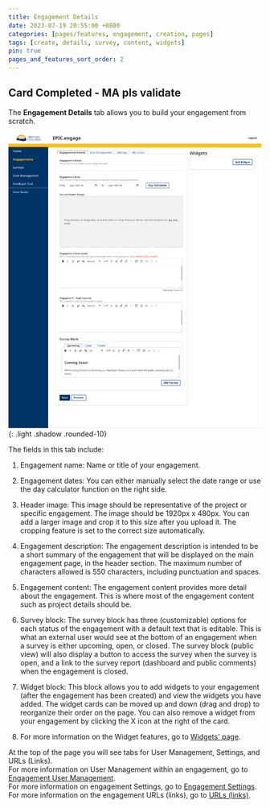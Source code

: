 ```yaml
---
title: Engagement Details
date: 2023-07-19 20:55:00 +0800
categories: [pages/features, engagement, creation, pages]
tags: [create, details, survey, content, widgets]
pin: true
pages_and_features_sort_order: 2
---
```


## Card Completed - MA pls validate

The **Engagement Details** tab allows you to build your engagement from scratch. 

![Engagement Details](/assets/UserGuideImages/Images/engagement-details/engagement-details-engagement-details-page.png){: .light .shadow .rounded-10}

The fields in this tab include:
1. Engagement name: Name or title of your engagement.
   
2. Engagement dates: You can either manually select the date range or use the day calculator function on the right side.
   
3. Header image: This image should be representative of the project or specific engagement. The image should be 1920px x 480px. You can add a larger image and crop it to this size after you upload it. The cropping feature is set to the correct size automatically. 
   
4. Engagement description: The engagement description is intended to be a short summary of the engagement that will be displayed on the main engagement page, in the header section. The maximum number of characters allowed is 550 characters, including punctuation and spaces.
   
5. Engagement content: The engagement content provides more detail about the engagement. This is where most of the engagement content such as project details should be.
    
6. Survey block: The survey block has three (customizable) options for each status of the engagement with a default text that is editable. This is what an external user would see at the bottom of an engagement when a survey is either upcoming, open, or closed. The survey block (public view) will also display a button to access the survey when the survey is open, and a link to the survey report (dashboard and public comments) when the engagement is closed.

7. Widget block: This block allows you to add widgets to your engagement (after the engagement has been created) and view the widgets you have added. The widget cards can be moved up and down (drag and drop) to reorganize their order on the page. You can also remove a widget from your engagement by clicking the X icon at the right of the card.
   
8. For more information on the Widget features, go to [Widgets' page](/met-guide/posts/widgets/).



At the top of the page you will see tabs for User Management, Settings, and URLs (Links).  
For more information on User Management within an engagement, go to [Engagement User Management](/met-guide/posts/engagement-UM/).  
For more information on engagement Settings, go to [Engagement Settings](/met-guide/posts/engagement-settings/).  
For more information on the engagement URLs (links), go to [URLs (links)](/met-guide/posts/engagement-URLs/).
